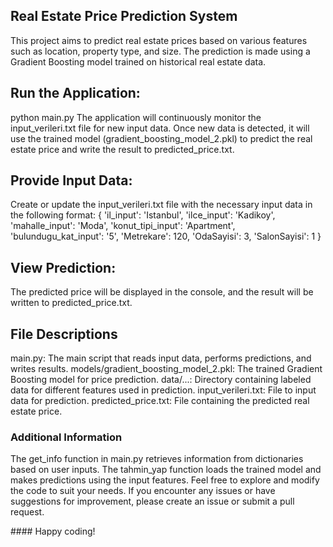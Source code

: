 ## Real Estate Price Prediction System
This project aims to predict real estate prices based on various features such as location, property type, and size. The prediction is made using a Gradient Boosting model trained on historical real estate data.
## Run the Application:
python main.py
The application will continuously monitor the input_verileri.txt file for new input data. Once new data is detected, it will use the trained model (gradient_boosting_model_2.pkl) to predict the real estate price and write the result to predicted_price.txt.
## Provide Input Data:
Create or update the input_verileri.txt file with the necessary input data in the following format:
{
    'il_input': 'Istanbul',
    'ilce_input': 'Kadikoy',
    'mahalle_input': 'Moda',
    'konut_tipi_input': 'Apartment',
    'bulundugu_kat_input': '5',
    'Metrekare': 120,
    'OdaSayisi': 3,
    'SalonSayisi': 1
}
## View Prediction:
The predicted price will be displayed in the console, and the result will be written to predicted_price.txt.
## File Descriptions
main.py: The main script that reads input data, performs predictions, and writes results.
models/gradient_boosting_model_2.pkl: The trained Gradient Boosting model for price prediction.
data/...: Directory containing labeled data for different features used in prediction.
input_verileri.txt: File to input data for prediction.
predicted_price.txt: File containing the predicted real estate price.
### Additional Information
The get_info function in main.py retrieves information from dictionaries based on user inputs.
The tahmin_yap function loads the trained model and makes predictions using the input features.
Feel free to explore and modify the code to suit your needs. If you encounter any issues or have suggestions for improvement, please create an issue or submit a pull request.

#### Happy coding!
